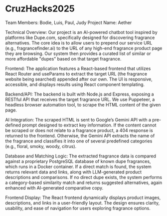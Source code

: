 # CruzHacks2025
Team Members: Bodie, Luis, Paul, Judy
Project Name: Aether

Technical Overview:
Our project is an AI-powered chatbot tool inspired by platforms like Dupe.com, specifically designed for discovering fragrance alternatives. The core idea is to allow users to prepend our service URL (e.g., fragrancefinder.ai) to the URL of any high-end fragrance product page they are browsing. Our system then provides a curated list of similar or more affordable "dupes" based on that target fragrance.

Frontend:
The application features a React-based frontend that utilizes React Router and useParams to extract the target URL (the fragrance website being searched) appended after our own. The UI is responsive, accessible, and displays results using React component templating.

Backend/API:
The backend is built with Node.js and Express, exposing a RESTful API that receives the target fragrance URL. We use Puppeteer, a headless browser automation tool, to scrape the HTML content of the given page.

AI Integration:
The scraped HTML is sent to Google’s Gemini API with a pre-defined prompt designed to extract key information. If the content cannot be scraped or does not relate to a fragrance product, a 404 response is returned to the frontend. Otherwise, the Gemini API extracts the name of the fragrance and classifies it into one of several predefined categories (e.g., floral, smoky, woody, citrus).

Database and Matching Logic:
The extracted fragrance data is compared against a proprietary PostgreSQL database of known dupe fragrances, which runs in a Docker container. If a direct match is found, the system returns relevant data and links, along with LLM-generated product descriptions and comparisons. If no direct dupe exists, the system performs a category-based similarity match and returns suggested alternatives, again enhanced with AI-generated comparative copy.

Frontend Display:
The React frontend dynamically displays product images, descriptions, and links in a user-friendly layout. The design ensures clarity, usability, and ease of navigation for users exploring fragrance options.


